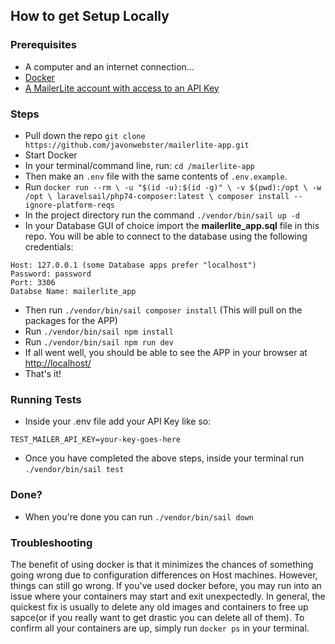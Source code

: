 ## How to get Setup Locally

### Prerequisites

- A computer and an internet connection...
- [Docker](https://docs.docker.com/get-docker/)
- [A MailerLite account with access to an API Key](https://www.mailerlite.com/)

### Steps

- Pull down the repo ``git clone https://github.com/javonwebster/mailerlite-app.git``
- Start Docker
- In your terminal/command line, run: ``cd /mailerlite-app``
- Then make an ``.env`` file with the same contents of ``.env.example``. 
- Run ```docker run --rm \
  -u "$(id -u):$(id -g)" \
  -v $(pwd):/opt \
  -w /opt \
  laravelsail/php74-composer:latest \
  composer install --ignore-platform-reqs```
- In the project directory run the command ``./vendor/bin/sail up -d``
- In your Database GUI of choice import the **mailerlite_app.sql** file in this repo. You will be able to connect to the database using the following credentials:
```
Host: 127.0.0.1 (some Database apps prefer "localhost")
Password: password
Port: 3306
Databse Name: mailerlite_app
```
- Then run ``./vendor/bin/sail composer install`` (This will pull on the packages for the APP)
- Run ``./vendor/bin/sail npm install``
- Run ``./vendor/bin/sail npm run dev``
- If all went well, you should be able to see the APP in your browser at [http://localhost/](http://localhost/)
- That's it!

### Running Tests

- Inside your .env file add your API Key like so:
```
TEST_MAILER_API_KEY=your-key-goes-here
```
- Once you have completed the above steps, inside your terminal run ``./vendor/bin/sail test``

### Done?

- When you're done you can run ``./vendor/bin/sail down``

### Troubleshooting
The benefit of using docker is that it minimizes the chances of something going wrong due to configuration 
differences on Host machines. However, things can still go wrong.
If you've used docker before, you may run into an issue where your containers may start and exit unexpectedly. In general,
the quickest fix is usually to delete any old images and containers to free up sapce(or if you really want to get drastic you can delete all of them).
To confirm all your containers are up, simply run ``docker ps`` in your terminal.


